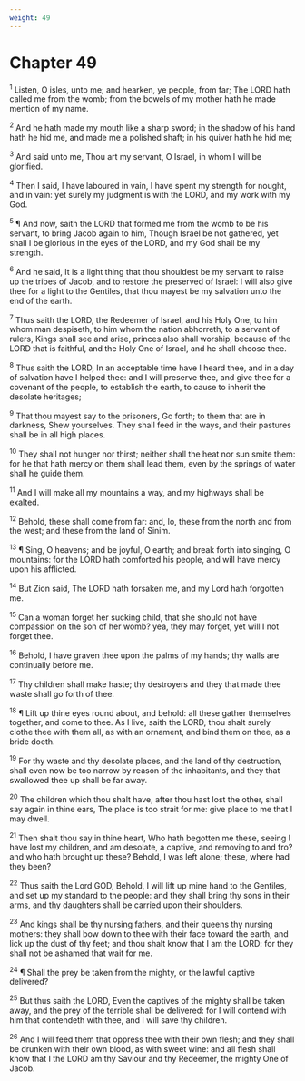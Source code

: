 ```yaml
---
weight: 49
---
```


# Chapter 49

<sup>1</sup> Listen, O isles, unto me; and hearken, ye people, from far; The LORD hath called me from the womb; from the bowels of my mother hath he made mention of my name. 

<sup>2</sup> And he hath made my mouth like a sharp sword; in the shadow of his hand hath he hid me, and made me a polished shaft; in his quiver hath he hid me; 

<sup>3</sup> And said unto me, Thou art my servant, O Israel, in whom I will be glorified. 

<sup>4</sup> Then I said, I have laboured in vain, I have spent my strength for nought, and in vain: yet surely my judgment is with the LORD, and my work with my God. 

<sup>5</sup> ¶ And now, saith the LORD that formed me from the womb to be his servant, to bring Jacob again to him, Though Israel be not gathered, yet shall I be glorious in the eyes of the LORD, and my God shall be my strength. 

<sup>6</sup> And he said, It is a light thing that thou shouldest be my servant to raise up the tribes of Jacob, and to restore the preserved of Israel: I will also give thee for a light to the Gentiles, that thou mayest be my salvation unto the end of the earth. 

<sup>7</sup> Thus saith the LORD, the Redeemer of Israel, and his Holy One, to him whom man despiseth, to him whom the nation abhorreth, to a servant of rulers, Kings shall see and arise, princes also shall worship, because of the LORD that is faithful, and the Holy One of Israel, and he shall choose thee. 

<sup>8</sup> Thus saith the LORD, In an acceptable time have I heard thee, and in a day of salvation have I helped thee: and I will preserve thee, and give thee for a covenant of the people, to establish the earth, to cause to inherit the desolate heritages; 

<sup>9</sup> That thou mayest say to the prisoners, Go forth; to them that are in darkness, Shew yourselves. They shall feed in the ways, and their pastures shall be in all high places. 

<sup>10</sup> They shall not hunger nor thirst; neither shall the heat nor sun smite them: for he that hath mercy on them shall lead them, even by the springs of water shall he guide them. 

<sup>11</sup> And I will make all my mountains a way, and my highways shall be exalted. 

<sup>12</sup> Behold, these shall come from far: and, lo, these from the north and from the west; and these from the land of Sinim. 

<sup>13</sup> ¶ Sing, O heavens; and be joyful, O earth; and break forth into singing, O mountains: for the LORD hath comforted his people, and will have mercy upon his afflicted. 

<sup>14</sup> But Zion said, The LORD hath forsaken me, and my Lord hath forgotten me. 

<sup>15</sup> Can a woman forget her sucking child, that she should not have compassion on the son of her womb? yea, they may forget, yet will I not forget thee. 

<sup>16</sup> Behold, I have graven thee upon the palms of my hands; thy walls are continually before me. 

<sup>17</sup> Thy children shall make haste; thy destroyers and they that made thee waste shall go forth of thee. 

<sup>18</sup> ¶ Lift up thine eyes round about, and behold: all these gather themselves together, and come to thee. As I live, saith the LORD, thou shalt surely clothe thee with them all, as with an ornament, and bind them on thee, as a bride doeth. 

<sup>19</sup> For thy waste and thy desolate places, and the land of thy destruction, shall even now be too narrow by reason of the inhabitants, and they that swallowed thee up shall be far away. 

<sup>20</sup> The children which thou shalt have, after thou hast lost the other, shall say again in thine ears, The place is too strait for me: give place to me that I may dwell. 

<sup>21</sup> Then shalt thou say in thine heart, Who hath begotten me these, seeing I have lost my children, and am desolate, a captive, and removing to and fro? and who hath brought up these? Behold, I was left alone; these, where had they been? 

<sup>22</sup> Thus saith the Lord GOD, Behold, I will lift up mine hand to the Gentiles, and set up my standard to the people: and they shall bring thy sons in their arms, and thy daughters shall be carried upon their shoulders. 

<sup>23</sup> And kings shall be thy nursing fathers, and their queens thy nursing mothers: they shall bow down to thee with their face toward the earth, and lick up the dust of thy feet; and thou shalt know that I am the LORD: for they shall not be ashamed that wait for me. 

<sup>24</sup> ¶ Shall the prey be taken from the mighty, or the lawful captive delivered? 

<sup>25</sup> But thus saith the LORD, Even the captives of the mighty shall be taken away, and the prey of the terrible shall be delivered: for I will contend with him that contendeth with thee, and I will save thy children. 

<sup>26</sup> And I will feed them that oppress thee with their own flesh; and they shall be drunken with their own blood, as with sweet wine: and all flesh shall know that I the LORD am thy Saviour and thy Redeemer, the mighty One of Jacob. 


